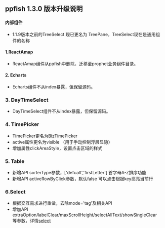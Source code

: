 ## ppfish 1.3.0 版本升级说明

#### 内部组件
- 1.1.9版本之前的TreeSelect 现已更名为 TreePane，TreeSelect现在是通用组件的名称

#### 1.ReactAmap
 
 - ReactAmap组件从ppfish中删除，迁移至prophet业务组件目录。
 
#### 2. Echarts 

 - Echarts组件不从index暴露，但保留源码。
 
### 3. DayTimeSelect

 - DayTimeSelect组件不从index暴露，但保留源码。
 
### 4. TimePicker

 - TimePicker更名为BizTimePicker
 - active属性更名为visible （用于手动控制浮层显隐）
 - 增加属性clickAreaStyle，设置点击区域的样式

### 5. Table

 - 新增API sorterType参数，['defualt','firstLetter'] 首字母A-Z排序功能
 - 新增API activeRowByClick参数，默认false 可以点击根据key高亮当前行  


### 6.Select

 - 根据交互需求进行重做，去除mode='tag'及相关API
 - 增加API extraOption/labelClear/maxScrollHeight/selectAllText/showSingleClear 等参数，详情[select]('/#/components/select/'')


